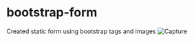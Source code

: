 # bootstrap-form
Created static form using bootstrap tags and images
![Capture](https://user-images.githubusercontent.com/91747307/152414126-6bf6ae70-abfd-4a98-9247-6cbd5f9e7995.JPG)
